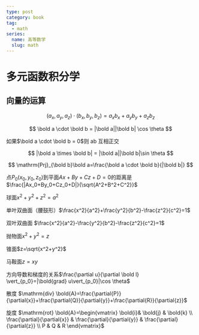 ```yaml
---
type: post
category: book
tag:
  - math
series:
  name: 高等数学
  slug: math
---
```


# 多元函数积分学

## 向量的运算

$$
(a_x,a_y,a_z)\cdot(b_x,b_y,b_z)=a_xb_x + a_yb_y + a_zb_z
$$

$$
\bold a \cdot \bold b = |\bold a||\bold b| \cos \theta
$$

如果$\bold a \cdot \bold b = 0$则 ab 互相正交

$$
|\bold a \times \bold b| = |\bold a||\bold b|\sin \theta
$$

$$
\mathrm{Prj}_{\bold b}\bold a=\frac{\bold a \cdot \bold b}{|\bold b|}
$$

点$P_0(x_0,y_0,z_0)$到平面$Ax+By+Cz+D=0$的距离是
$\frac{|Ax_0+By_0+Cz_0+D|}{\sqrt{A^2+B^2+C^2}}$

球面$x^2 + y^2 + z^2 = a^2$

单叶双曲面（腰鼓形）$\frac{x^2}{a^2}+\frac{y^2}{b^2}-\frac{z^2}{c^2}=1$

双叶双曲面 $\frac{x^2}{a^2}-\frac{y^2}{b^2}-\frac{z^2}{c^2}=1$

抛物面$x^2+y^2=z$

锥面$z=\sqrt{x^2+y^2}$

马鞍面$z=xy$

方向导数和梯度的关系$\frac{\partial u}{\partial \bold l} \vert_{p_0}=|\bold{grad} u\vert_{p_0}|\cos \theta$

散度 $\mathrm{div} \bold{A}=\frac{\partial{P}}{\partial{x}}+\frac{\partial{Q}}{\partial{y}}+\frac{\partial{R}}{\partial{z}}$

旋度 $\mathrm{rot} \bold{A}=\begin{vmatrix} \bold{i}& \bold{j} & \bold{k} \\ \frac{\partial}{\partial{x}} & \frac{\partial}{\partial{y}} & \frac{\partial}{\partial{z}} \\ P & Q & R \end{vmatrix}$
